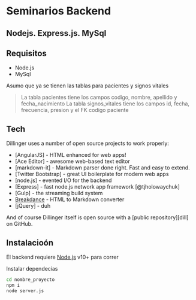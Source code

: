 # Seminarios Backend

## Nodejs. Express.js. MySql

## Requisitos

- Node.js
- MySql

Asumo que ya se tienen las tablas para pacientes y signos vitales

> La tabla pacientes tiene los campos codigo, nombre, apellido y fecha_nacimiento
> La tabla signos_vitales tiene los campos id, fecha, frecuencia, presion y el FK codigo paciente

## Tech

Dillinger uses a number of open source projects to work properly:

- [AngularJS] - HTML enhanced for web apps!
- [Ace Editor] - awesome web-based text editor
- [markdown-it] - Markdown parser done right. Fast and easy to extend.
- [Twitter Bootstrap] - great UI boilerplate for modern web apps
- [node.js] - evented I/O for the backend
- [Express] - fast node.js network app framework [@tjholowaychuk]
- [Gulp] - the streaming build system
- [Breakdance](https://breakdance.github.io/breakdance/) - HTML
  to Markdown converter
- [jQuery] - duh

And of course Dillinger itself is open source with a [public repository][dill]
on GitHub.

## Instalacioón

El backend requiere [Node.js](https://nodejs.org/) v10+ para correr

Instalar dependecias

```sh
cd nombre_proyecto
npm i
node server.js
```
